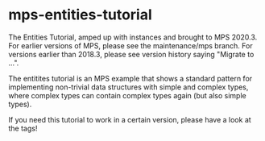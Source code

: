 # mps-entities-tutorial
The Entities Tutorial, amped up with instances and brought to MPS 2020.3.
For earlier versions of MPS, please see the maintenance/mps<version> branch. For versions earlier than 2018.3, please see version history saying "Migrate to ...".

The entitites tutorial is an MPS example that shows a standard pattern for implementing non-trivial data structures with simple and complex types, where complex types can contain complex types again (but also simple types).

If you need this tutorial to work in a certain version, please have a look at the tags!
